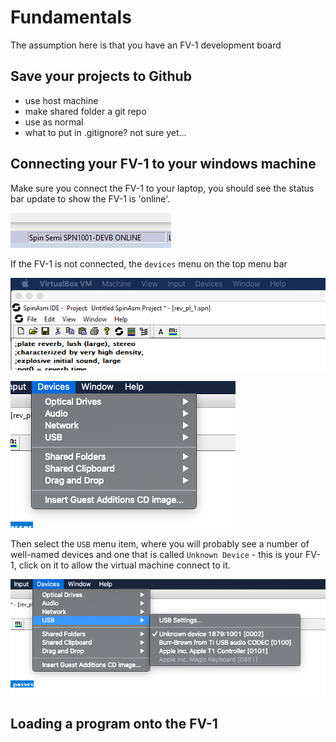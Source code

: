 # Fundamentals

The assumption here is that you have an FV-1 development board

## Save your projects to Github

- use host machine
- make shared folder a git repo
- use as normal
- what to put in .gitignore? not sure yet...

## Connecting your FV-1 to your windows machine

Make sure you connect the FV-1 to your laptop, you should see the status bar update to show the FV-1 is 'online'.

![](../images/StatusBarOnline.png)

If the FV-1 is not connected,  the `devices` menu on the top menu bar

![](../images/DevicesMenu.png)

![](../images/DevicesMenuOpen.png)

Then select the `USB` menu item, where you will probably see a number of well-named devices and one that is called `Unknown Device` - this is your FV-1, click on it to allow the virtual machine connect to it.

![](../images/DevicesMenuOpenUnknownDevice.png)

## Loading a program onto the FV-1
